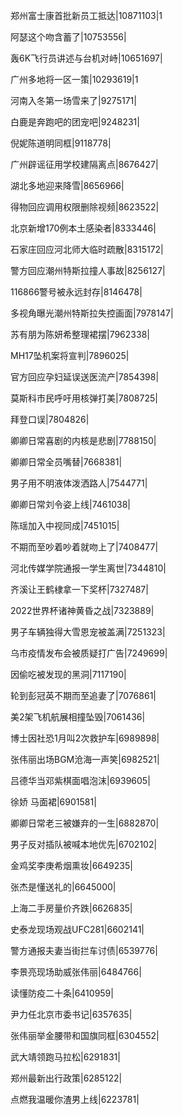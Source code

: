 郑州富士康首批新员工抵达|10871103|1

阿瑟这个吻含蓄了|10753556|

轰6K飞行员讲述与台机对峙|10651697|

广州多地将一区一策|10293619|1

河南入冬第一场雪来了|9275171|

白鹿是奔跑吧的团宠吧|9248231|

倪妮陈道明同框|9118778|

广州辟谣征用学校建隔离点|8676427|

湖北多地迎来降雪|8656966|

得物回应调用权限删除视频|8623522|

北京新增170例本土感染者|8333446|

石家庄回应河北师大临时疏散|8315172|

警方回应潮州特斯拉撞人事故|8256127|

116866警号被永远封存|8146478|

多视角曝光潮州特斯拉失控画面|7978147|

苏有朋为陈妍希整理裙摆|7962338|

MH17坠机案将宣判|7896025|

官方回应孕妇延误送医流产|7854398|

莫斯科市民呼吁用核弹打美|7808725|

拜登口误|7804826|

卿卿日常喜剧的内核是悲剧|7788150|

卿卿日常全员嘴替|7668381|

男子用不明液体泼洒路人|7544771|

卿卿日常刘令姿上线|7461038|

陈瑶加入中视同成|7451015|

不期而至吵着吵着就吻上了|7408477|

河北传媒学院通报一学生离世|7344810|

齐溪让王鹤棣拿一下奖杯|7327487|

2022世界杯诸神黄昏之战|7323889|

男子车辆独得大雪恩宠被盖满|7251323|

乌市疫情发布会被质疑打广告|7249699|

因偷吃被发现的黑洞|7117190|

轮到彭冠英不期而至追妻了|7076861|

美2架飞机航展相撞坠毁|7061436|

博士因社恐1月叫2次救护车|6989898|

张伟丽出场BGM沧海一声笑|6982521|

吕德华当邓紫棋面唱泡沫|6939605|

徐娇 马面裙|6901581|

卿卿日常老三被嫌弃的一生|6882870|

男子反对插队被喊本地优先|6702102|

金鸡奖李庚希烟熏妆|6649235|

张杰是懂送礼的|6645000|

上海二手房量价齐跌|6626835|

史泰龙现场观战UFC281|6602141|

警方通报夫妻当街拦车讨债|6539776|

李景亮现场助威张伟丽|6484766|

读懂防疫二十条|6410959|

尹力任北京市委书记|6357635|

张伟丽举金腰带和国旗同框|6304552|

武大靖领跑马拉松|6291831|

郑州最新出行政策|6285122|

点燃我温暖你渣男上线|6223781|

